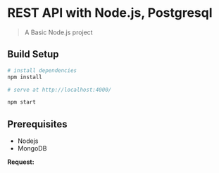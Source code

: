 # REST API with Node.js, Postgresql

> A Basic Node.js project

## Build Setup

```bash
# install dependencies
npm install

# serve at http://localhost:4000/

npm start
```

## Prerequisites

-   Nodejs
-   MongoDB

**Request:**

```json

```
